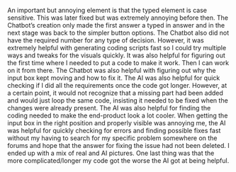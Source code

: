 An important but annoying element is that the typed element is case sensitive. This was later fixed but was extremely annoying before then. The Chatbot’s creation only made the first answer a typed in answer and in the next stage was back to the simpler button options. The Chatbot also did not have the required number for any type of decision. However, it was extremely helpful with generating coding scripts fast so I could try multiple ways and tweaks for the visuals quickly.  It was also helpful for figuring out the first time where I needed to put a code to make it work. Then I can work on it from there.  The Chatbot was also helpful with figuring out why the input box kept moving and how to fix it. The AI was also helpful for quick checking if I did all the requirements once the code got longer. However, at a certain point, it would not recognize that a missing part had been added and would just loop the same code, insisting it needed to be fixed when the changes were already present. The AI was also helpful for finding the coding needed to make the end-product look a lot cooler. When getting the input box in the right position and properly visible was annoying me, the AI was helpful for quickly checking for errors and finding possible fixes fast without my having to search for my specific problem somewhere on the forums and hope that the answer for fixing the issue had not been deleted. I ended up with a mix of real and AI pictures. One last thing was that the more complicated/longer my code got the worse the AI got at being helpful. 

 